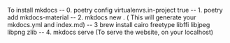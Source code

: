 To install mkdocs 
-- 0. poetry config virtualenvs.in-project true
-- 1. poetry add mkdocs-material
-- 2.  mkdocs new . ( This will generate your mkdocs.yml and index.md)
-- 3 brew install cairo freetype libffi libjpeg libpng zlib
-- 4. mkdocs serve (To serve the website, on your localhost)




